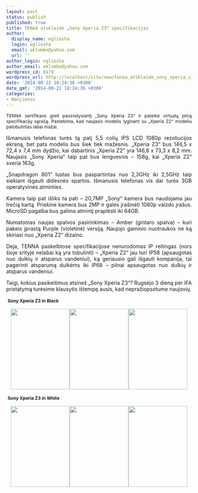 ```yaml
---
layout: post
status: publish
published: true
title: TENAA atskleidė „Sony Xperia Z3“ specifikacijas
author:
  display_name: egliosha
  login: egliosha
  email: eklumbe@yahoo.com
  url: ''
author_login: egliosha
author_email: eklumbe@yahoo.com
wordpress_id: 8179
wordpress_url: http://localhost/site/new/tenaa_atskleide_sony_xperia_z3_specifikacijas/
date: '2014-08-22 18:24:36 +0300'
date_gmt: '2014-08-22 18:24:36 +0300'
categories:
- Naujienos
---
```

<p style="text-align: justify;">
	<span style="font-size: 12px;">TENNA sertifikavo greit pasirodysiantį &bdquo;Sony Xperia Z3&ldquo; ir pateikė virtualų pilną specifikacijų sąra&scaron;ą. Pastebima, kad naujasis modelis lyginant su &bdquo;Xperia Z2&ldquo; modeliu patobulintas labai mažai.</span></p>
<p style="text-align: justify;">
	I&scaron;manusis telefonas turės tą patį 5,5 colių IPS LCD 1080p rezoliucijos ekraną, bet pats modelis bus &scaron;iek tiek mažesnis. &bdquo;Xperia Z3&ldquo; bus 146,5 x 72,4 x 7,4 mm dydžio, kai dabartinis &bdquo;Xperia Z2&ldquo; yra 146,8 x 73,3 x 8,2 mm. Naujasis &bdquo;Sony Xperia&ldquo; taip pat bus lengvesnis &ndash; 158g, kai &bdquo;Xperia Z2&ldquo; sveria 163g.</p>
<p style="text-align: justify;">
	&bdquo;Snapdragon 801&ldquo; lustas bus paspartintas nuo 2,3GHz iki 2,5GHz taip siekiant i&scaron;gauti didesnės spartos. I&scaron;manusis telefonas vis dar turės 3GB operatyvinės atminties.</p>
<p style="text-align: justify;">
	Kamera taip pat i&scaron;liks ta pati &ndash; 20,7MP &bdquo;Sony&ldquo; kamera bus naudojama jau trečią kartą. Priekinė kamera bus 2MP ir galės įra&scaron;inėti 1080p vaizdo įra&scaron;us. MicroSD pagalba bus galima atmintį praplėsti iki 64GB.</p>
<p style="text-align: justify;">
	Numatomas naujas spalvos pasirinkimas &ndash; Amber (gintaro spalva) &ndash; kuri pakeis įprastą Purple (violetinė) versiją. Naujojo gaminio nuotraukos ne ką skiriasi nuo &bdquo;Xperia Z2&ldquo; dizaino.</p>
<p style="text-align: justify;">
	Deja, TENNA paskelbtose specifikacijose nenurodomas IP reitingas (nors &scaron;ioje srityje nelabai ką yra tobulinti) &ndash; &bdquo;Xperia Z2&ldquo; jau turi IP58 (apsaugotas nuo dulkių ir atsparus vandeniui), ką geriausio gali i&scaron;gauti kompanija, tai pagerinti atsparumą dulkėms iki IP68 &ndash; pilnai apsaugotas nuo dulkių ir atsparus vandeniui.</p>
<p style="text-align: justify;">
	Taigi, kokius pasikeitimus atsine&scaron; &bdquo;Sony Xperia Z3&ldquo;? Rugsėjo 3 dieną per IFA pristatymą turėsime klausytis i&scaron;tempę ausis, kad nepražiopsotume naujovių.</p>
<p style="text-align: justify;">
	&nbsp;<strong style="font-size: 12px;">Sony Xperia Z3 in Black</strong></p>
<p style="text-align: center;">
	<a href="http://technews.lt/userfiles/sonyb.jpg" target="_blank"><img alt="" src="http://technews.lt/userfiles/sonyb.jpg" style="width: 160px; height: 219px;" /></a><a href="http://technews.lt/userfiles/sonyb1.jpg" target="_blank"><img alt="" src="http://technews.lt/userfiles/sonyb1.jpg" style="width: 160px; height: 219px;" /></a><img alt="" src="http://technews.lt/userfiles/sonyb2.jpg" style="width: 160px; height: 219px;" /></p>
<p style="text-align: justify;">
	&nbsp;<strong style="font-size: 12px;">Sony Xperia Z3 in White</strong></p>
<p style="text-align: center;">
	<strong style="font-size: 12px;"><img alt="" src="http://technews.lt/userfiles/sonyw.jpg" style="width: 160px; height: 219px;" /><img alt="" src="http://technews.lt/userfiles/sonyw1.jpg" style="width: 160px; height: 219px;" /><img alt="" src="http://technews.lt/userfiles/sonyw2.jpg" style="width: 160px; height: 219px;" /></strong></p>
